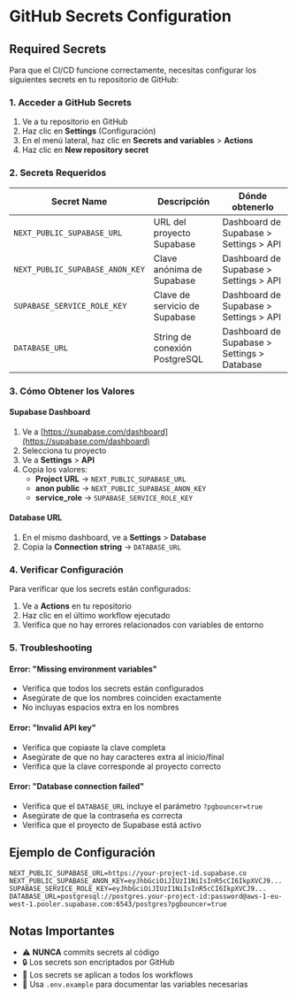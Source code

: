 # GitHub Secrets Configuration

## Required Secrets

Para que el CI/CD funcione correctamente, necesitas configurar los siguientes secrets en tu repositorio de GitHub:

### 1. Acceder a GitHub Secrets

1. Ve a tu repositorio en GitHub
2. Haz clic en **Settings** (Configuración)
3. En el menú lateral, haz clic en **Secrets and variables** > **Actions**
4. Haz clic en **New repository secret**

### 2. Secrets Requeridos

| Secret Name | Descripción | Dónde obtenerlo |
|-------------|-------------|-----------------|
| `NEXT_PUBLIC_SUPABASE_URL` | URL del proyecto Supabase | Dashboard de Supabase > Settings > API |
| `NEXT_PUBLIC_SUPABASE_ANON_KEY` | Clave anónima de Supabase | Dashboard de Supabase > Settings > API |
| `SUPABASE_SERVICE_ROLE_KEY` | Clave de servicio de Supabase | Dashboard de Supabase > Settings > API |
| `DATABASE_URL` | String de conexión PostgreSQL | Dashboard de Supabase > Settings > Database |

### 3. Cómo Obtener los Valores

#### Supabase Dashboard
1. Ve a [https://supabase.com/dashboard](https://supabase.com/dashboard)
2. Selecciona tu proyecto
3. Ve a **Settings** > **API**
4. Copia los valores:
   - **Project URL** → `NEXT_PUBLIC_SUPABASE_URL`
   - **anon public** → `NEXT_PUBLIC_SUPABASE_ANON_KEY`
   - **service_role** → `SUPABASE_SERVICE_ROLE_KEY`

#### Database URL
1. En el mismo dashboard, ve a **Settings** > **Database**
2. Copia la **Connection string** → `DATABASE_URL`

### 4. Verificar Configuración

Para verificar que los secrets están configurados:

1. Ve a **Actions** en tu repositorio
2. Haz clic en el último workflow ejecutado
3. Verifica que no hay errores relacionados con variables de entorno

### 5. Troubleshooting

#### Error: "Missing environment variables"
- Verifica que todos los secrets están configurados
- Asegúrate de que los nombres coinciden exactamente
- No incluyas espacios extra en los nombres

#### Error: "Invalid API key"
- Verifica que copiaste la clave completa
- Asegúrate de que no hay caracteres extra al inicio/final
- Verifica que la clave corresponde al proyecto correcto

#### Error: "Database connection failed"
- Verifica que el `DATABASE_URL` incluye el parámetro `?pgbouncer=true`
- Asegúrate de que la contraseña es correcta
- Verifica que el proyecto de Supabase está activo

## Ejemplo de Configuración

```
NEXT_PUBLIC_SUPABASE_URL=https://your-project-id.supabase.co
NEXT_PUBLIC_SUPABASE_ANON_KEY=eyJhbGciOiJIUzI1NiIsInR5cCI6IkpXVCJ9...
SUPABASE_SERVICE_ROLE_KEY=eyJhbGciOiJIUzI1NiIsInR5cCI6IkpXVCJ9...
DATABASE_URL=postgresql://postgres.your-project-id:password@aws-1-eu-west-1.pooler.supabase.com:6543/postgres?pgbouncer=true
```

## Notas Importantes

- ⚠️ **NUNCA** commits secrets al código
- 🔒 Los secrets son encriptados por GitHub
- 🔄 Los secrets se aplican a todos los workflows
- 📝 Usa `.env.example` para documentar las variables necesarias

